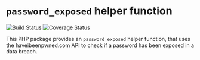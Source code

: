 
# `password_exposed` helper function

[![Build Status](https://travis-ci.org/DivineOmega/password_exposed.svg?branch=master)](https://travis-ci.org/DivineOmega/password_exposed)
[![Coverage Status](https://coveralls.io/repos/github/DivineOmega/password_exposed/badge.svg?branch=master)](https://coveralls.io/github/DivineOmega/password_exposed?branch=master)

This PHP package provides an `password_exposed` helper function, that uses the haveibeenpwned.com API to check if a password has been exposed in a data breach.
